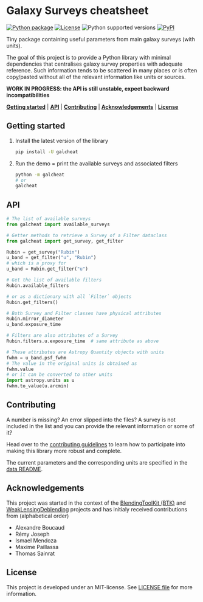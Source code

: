 Galaxy Surveys cheatsheet
=========================

[![Python package][gh-workflow-badge]][gh-workflow]
[![License][license-badge]](LICENSE)
![Python supported versions][pyversion-badge]
[![PyPI][pypi-badge]][pypi]

[gh-workflow]: https://github.com/aboucaud/galcheat/actions/workflows/python-package.yml
[gh-workflow-badge]: https://github.com/aboucaud/galcheat/actions/workflows/python-package.yml/badge.svg
[license-badge]: https://img.shields.io/github/license/aboucaud/galcheat?color=blue
[pyversion-badge]: https://img.shields.io/pypi/pyversions/galcheat?color=yellow&logo=pypi
[pypi-badge]: https://badge.fury.io/py/galcheat.svg
[pypi]: https://pypi.org/project/galcheat/


Tiny package containing useful parameters from main galaxy surveys (with units).

The goal of this project is to provide a Python library with minimal dependencies that centralises galaxy survey properties with adequate reference. Such information tends to be scattered in many places or is often copy/pasted without all of the relevant information like units or sources.

**WORK IN PROGRESS: the API is still unstable, expect backward incompatibilities**

[**Getting started**](#getting-started) | [**API**](#api) | [**Contributing**](#contributing) | [**Acknowledgements**](#acknowledgements) | [**License**](#license)

Getting started
---------------
1.  Install the latest version of the library
    ```sh
    pip install -U galcheat
    ```
2. Run the demo = print the available surveys and associated filters
    ```sh
    python -m galcheat
    # or
    galcheat
    ```

API
---
```python
# The list of available surveys
from galcheat import available_surveys

# Getter methods to retrieve a Survey of a Filter dataclass
from galcheat import get_survey, get_filter

Rubin = get_survey("Rubin")
u_band = get_filter("u", "Rubin")
# which is a proxy for
u_band = Rubin.get_filter("u")

# Get the list of available filters
Rubin.available_filters

# or as a dictionary with all `Filter` objects
Rubin.get_filters()

# Both Survey and Filter classes have physical attributes
Rubin.mirror_diameter
u_band.exposure_time

# Filters are also attributes of a Survey
Rubin.filters.u.exposure_time  # same attribute as above

# These attributes are Astropy Quantity objects with units
fwhm = u_band.psf_fwhm
# The value in the original units is obtained as
fwhm.value
# or it can be converted to other units
import astropy.units as u
fwhm.to_value(u.arcmin)
```

Contributing
------------
A number is missing? An error slipped into the files? A survey is not included in the list and you can provide the relevant information or some of it?

Head over to the [contributing guidelines](CONTRIBUTING.md) to learn how to participate into making this library more robust and complete.

The current parameters and the corresponding units are specified in the [data README](galcheat/data/README.md).

Acknowledgements
----------------
This project was started in the context of the [BlendingToolKit (BTK)][github-btk] and [WeakLensingDeblending][github-wld] projects and has initialy received contributions from (alphabetical order)

- Alexandre Boucaud
- Rémy Joseph
- Ismael Mendoza
- Maxime Paillassa
- Thomas Sainrat

[github-wld]: https://github.com/LSSTDESC/WeakLensingDeblending
[github-btk]: https://github.com/LSSTDESC/BlendingToolKit

License
-------
This project is developed under an MIT-license. See [LICENSE file](LICENSE) for more information.
